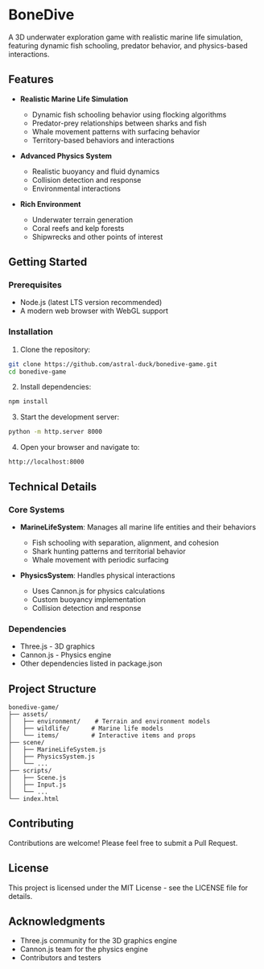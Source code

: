 # BoneDive

A 3D underwater exploration game with realistic marine life simulation, featuring dynamic fish schooling, predator behavior, and physics-based interactions.

## Features

- **Realistic Marine Life Simulation**
  - Dynamic fish schooling behavior using flocking algorithms
  - Predator-prey relationships between sharks and fish
  - Whale movement patterns with surfacing behavior
  - Territory-based behaviors and interactions

- **Advanced Physics System**
  - Realistic buoyancy and fluid dynamics
  - Collision detection and response
  - Environmental interactions

- **Rich Environment**
  - Underwater terrain generation
  - Coral reefs and kelp forests
  - Shipwrecks and other points of interest

## Getting Started

### Prerequisites

- Node.js (latest LTS version recommended)
- A modern web browser with WebGL support

### Installation

1. Clone the repository:
```bash
git clone https://github.com/astral-duck/bonedive-game.git
cd bonedive-game
```

2. Install dependencies:
```bash
npm install
```

3. Start the development server:
```bash
python -m http.server 8000
```

4. Open your browser and navigate to:
```
http://localhost:8000
```

## Technical Details

### Core Systems

- **MarineLifeSystem**: Manages all marine life entities and their behaviors
  - Fish schooling with separation, alignment, and cohesion
  - Shark hunting patterns and territorial behavior
  - Whale movement with periodic surfacing

- **PhysicsSystem**: Handles physical interactions
  - Uses Cannon.js for physics calculations
  - Custom buoyancy implementation
  - Collision detection and response

### Dependencies

- Three.js - 3D graphics
- Cannon.js - Physics engine
- Other dependencies listed in package.json

## Project Structure

```
bonedive-game/
├── assets/
│   ├── environment/    # Terrain and environment models
│   ├── wildlife/      # Marine life models
│   └── items/         # Interactive items and props
├── scene/
│   ├── MarineLifeSystem.js
│   ├── PhysicsSystem.js
│   └── ...
├── scripts/
│   ├── Scene.js
│   ├── Input.js
│   └── ...
└── index.html
```

## Contributing

Contributions are welcome! Please feel free to submit a Pull Request.

## License

This project is licensed under the MIT License - see the LICENSE file for details.

## Acknowledgments

- Three.js community for the 3D graphics engine
- Cannon.js team for the physics engine
- Contributors and testers